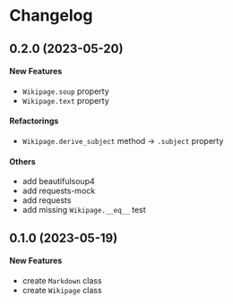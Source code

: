 # Changelog

## 0.2.0 (2023-05-20)

#### New Features

- `Wikipage.soup` property
- `Wikipage.text` property

#### Refactorings

- `Wikipage.derive_subject` method -> `.subject` property

#### Others

- add beautifulsoup4
- add requests-mock
- add requests
- add missing `Wikipage.__eq__` test

## 0.1.0 (2023-05-19)

#### New Features

- create `Markdown` class
- create `Wikipage` class
